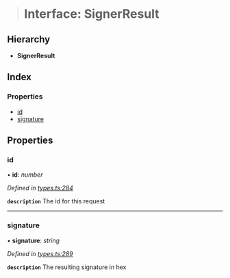 > # Interface: SignerResult

## Hierarchy

* **SignerResult**

## Index

### Properties

* [id](_types_.signerresult.md#id)
* [signature](_types_.signerresult.md#signature)

## Properties

###  id

• **id**: *number*

*Defined in [types.ts:284](https://github.com/polkadot-js/api/blob/c90a4ba/packages/api/src/types.ts#L284)*

**`description`** The id for this request

___

###  signature

• **signature**: *string*

*Defined in [types.ts:289](https://github.com/polkadot-js/api/blob/c90a4ba/packages/api/src/types.ts#L289)*

**`description`** The resulting signature in hex